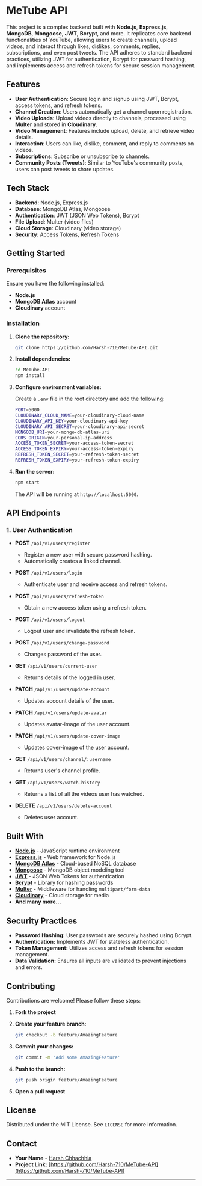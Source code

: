 # MeTube API

This project is a complex backend built with **Node.js**, **Express.js**, **MongoDB**, **Mongoose**, **JWT**, **Bcrypt**, and more. It replicates core backend functionalities of YouTube, allowing users to create channels, upload videos, and interact through likes, dislikes, comments, replies, subscriptions, and even post tweets. The API adheres to standard backend practices, utilizing JWT for authentication, Bcrypt for password hashing, and implements access and refresh tokens for secure session management.

## Features

- **User Authentication**: Secure login and signup using JWT, Bcrypt, access tokens, and refresh tokens.
- **Channel Creation**: Users automatically get a channel upon registration.
- **Video Uploads**: Upload videos directly to channels, processed using **Multer** and stored in **Cloudinary**.
- **Video Management**: Features include upload, delete, and retrieve video details.
- **Interaction**: Users can like, dislike, comment, and reply to comments on videos.
- **Subscriptions**: Subscribe or unsubscribe to channels.
- **Community Posts (Tweets)**: Similar to YouTube's community posts, users can post tweets to share updates.

## Tech Stack

- **Backend**: Node.js, Express.js
- **Database**: MongoDB Atlas, Mongoose
- **Authentication**: JWT (JSON Web Tokens), Bcrypt
- **File Upload**: Multer (video files)
- **Cloud Storage**: Cloudinary (video storage)
- **Security**: Access Tokens, Refresh Tokens

## Getting Started

### Prerequisites

Ensure you have the following installed:

- **Node.js**
- **MongoDB Atlas** account
- **Cloudinary** account

### Installation

1. **Clone the repository:**

   ```bash
   git clone https://github.com/Harsh-710/MeTube-API.git
   ```

2. **Install dependencies:**

   ```bash
   cd MeTube-API
   npm install
   ```

3. **Configure environment variables:**

   Create a `.env` file in the root directory and add the following:

   ```bash
   PORT=5000
   CLOUDINARY_CLOUD_NAME=your-cloudinary-cloud-name
   CLOUDINARY_API_KEY=your-cloudinary-api-key
   CLOUDINARY_API_SECRET=your-cloudinary-api-secret
   MONGODB_URI=your-mongo-db-atlas-uri
   CORS_ORIGIN=your-personal-ip-address
   ACCESS_TOKEN_SECRET=your-access-token-secret
   ACCESS_TOKEN_EXPIRY=your-access-token-expiry
   REFRESH_TOKEN_SECRET=your-refresh-token-secret
   REFRESH_TOKEN_EXPIRY=your-refresh-token-expiry
   ```

4. **Run the server:**

   ```bash
   npm start
   ```

   The API will be running at `http://localhost:5000`.

## API Endpoints

### 1. **User Authentication**

- **POST** `/api/v1/users/register`
  - Register a new user with secure password hashing.
  - Automatically creates a linked channel.

- **POST** `/api/v1/users/login`
  - Authenticate user and receive access and refresh tokens.

- **POST** `/api/v1/users/refresh-token`
  - Obtain a new access token using a refresh token.

- **POST** `/api/v1/users/logout`
  - Logout user and invalidate the refresh token.

- **POST** `/api/v1/users/change-password`
  - Changes password of the user.

- **GET** `/api/v1/users/current-user`
  - Returns details of the logged in user.

- **PATCH** `/api/v1/users/update-account`
  - Updates account details of the user.

- **PATCH** `/api/v1/users/update-avatar`
  - Updates avatar-image of the user account.

- **PATCH** `/api/v1/users/update-cover-image`
  - Updates cover-image of the user account.

- **GET** `/api/v1/users/channel/:username`
  - Returns user's channel profile.

- **GET** `/api/v1/users/watch-history`
  - Returns a list of all the videos user has watched.

- **DELETE** `/api/v1/users/delete-account`
  - Deletes user account.

## Built With

- [**Node.js**](https://nodejs.org/) - JavaScript runtime environment
- [**Express.js**](https://expressjs.com/) - Web framework for Node.js
- [**MongoDB Atlas**](https://www.mongodb.com/cloud/atlas) - Cloud-based NoSQL database
- [**Mongoose**](https://mongoosejs.com/) - MongoDB object modeling tool
- [**JWT**](https://jwt.io/) - JSON Web Tokens for authentication
- [**Bcrypt**](https://github.com/kelektiv/node.bcrypt.js) - Library for hashing passwords
- [**Multer**](https://github.com/expressjs/multer) - Middleware for handling `multipart/form-data`
- [**Cloudinary**](https://cloudinary.com/) - Cloud storage for media
- **And many more...**

## Security Practices

- **Password Hashing:** User passwords are securely hashed using Bcrypt.
- **Authentication:** Implements JWT for stateless authentication.
- **Token Management:** Utilizes access and refresh tokens for session management.
- **Data Validation:** Ensures all inputs are validated to prevent injections and errors.

## Contributing

Contributions are welcome! Please follow these steps:

1. **Fork the project**

2. **Create your feature branch:**

   ```bash
   git checkout -b feature/AmazingFeature
   ```

3. **Commit your changes:**

   ```bash
   git commit -m 'Add some AmazingFeature'
   ```

4. **Push to the branch:**

   ```bash
   git push origin feature/AmazingFeature
   ```

5. **Open a pull request**

## License

Distributed under the MIT License. See `LICENSE` for more information.

## Contact

- **Your Name** - [Harsh Chhachhia](mailto:harshchhachhia008@gmail.com)
- **Project Link:** [https://github.com/Harsh-710/MeTube-API](https://github.com/Harsh-710/MeTube-API)

---
